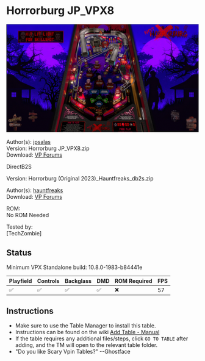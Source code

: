# Horrorburg JP_VPX8

![Table Preview](../../images/vpx-horrorburg.jpg)

Author(s): [jpsalas](https://www.vpforums.org/index.php?showuser=277)  
Version: Horrorburg JP_VPX8.zip  
Download:  [VP Forums](https://www.vpforums.org/index.php?app=downloads&showfile=17575)

DirectB2S

Version: Horrorburg (Original 2023)_Hauntfreaks_db2s.zip 

Author(s): [hauntfreaks](https://www.vpforums.org/index.php?showuser=73849)  
Download:  [VP Forums](https://www.vpforums.org/index.php?app=downloads&showfile=17602)

ROM:  
No ROM Needed

Tested by:  
[TechZombie]

## Status 

Minimum VPX Standalone build: 10.8.0-1983-b84441e  

| Playfield | Controls | Backglass | DMD | ROM Required | FPS | 
|-----------|----------|-----------|-----|--------------|-----|
| :white_check_mark: | :white_check_mark: | :white_check_mark: | :white_check_mark: | :x: | 57 |

## Instructions

- Make sure to use the Table Manager to install this table.
- Instructions can be found on the wiki [Add Table - Manual](https://github.com/LegendsUnchained/vpx-standalone-alp4k/wiki/%5B04%5D-%F0%9F%A7%A1-TM-%E2%80%90-Other-Features#add-table---manual)
- If the table requires any additional files/steps, click `GO TO TABLE` after adding, and the TM will open to the relevant table folder.
- "Do you like Scary Vpin Tables?" --Ghostface

